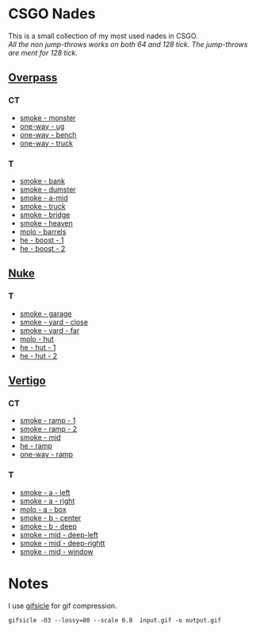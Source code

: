 # CSGO Nades

This is a small collection of my most used nades in CSGO.  
_All the non jump-throws works on both 64 and 128 tick. The jump-throws are ment for 128 tick._

## [Overpass](./overpass)

### CT

- [smoke - monster](./overpass/ct-smoke-b-monster.gif)
- [one-way - ug](./overpass/ct-1way-ug.gif)
- [one-way - bench](./overpass/ct-1way-bench.gif)
- [one-way - truck](./overpass/ct-1way-truck.gif)

### T

- [smoke - bank](./overpass/t-smoke-a-bank.gif)
- [smoke - dumster](./overpass/t-smoke-a-dumster.gif)
- [smoke - a-mid](./overpass/t-smoke-a-mid.gif)
- [smoke - truck](./overpass/t-smoke-a-truck.gif)
- [smoke - bridge](./overpass/t-smoke-b-bridge.gif)
- [smoke - heaven](./overpass/t-smoke-b-heaven.gif)
- [molo - barrels](./overpass/t-molo-b-barrels.gif)
- [he - boost - 1](./overpass/t-he-b-boost-1.gif)
- [he - boost - 2](./overpass/t-he-b-boost-2.gif)

## [Nuke](./nuke)

### T

- [smoke - garage](./nuke/t-smoke-garage.gif)
- [smoke - yard - close](./nuke/t-smoke-yard-close.gif)
- [smoke - yard - far](./nuke/t-smoke-yard-far.gif)
- [molo - hut](./nuke/t-molo-hut.gif)
- [he - hut - 1](./nuke/t-he-hut-1.gif)
- [he - hut - 2](./nuke/t-he-hut-2.gif)

## [Vertigo](./vertigo)

### CT

- [smoke - ramp - 1](./vertigo/ct-ramp-smoke-1.gif)
- [smoke - ramp - 2](./vertigo/ct-ramp-smoke-2.gif)
- [smoke - mid](./vertigo/ct-smoke-mid.gif)
- [he - ramp](./vertigo/ct-he-ramp.gif)
- [one-way - ramp](./vertigo/ct-1way-ramp.gif)

### T

- [smoke - a - left](./vertigo/t-smoke-a-left.gif)
- [smoke - a - right](./vertigo/t-smoke-a-right.gif)
- [molo - a - box](./vertigo/t-molo-a-box.gif)
- [smoke - b - center](./vertigo/t-smoke-b-center.gif)
- [smoke - b - deep](./vertigo/t-smoke-b-center.gif)
- [smoke - mid - deep-left](./vertigo/t-smoke-mid-ct.gif)
- [smoke - mid - deep-rightt](./vertigo/t-smoke-mid-right.gif)
- [smoke - mid - window](./vertigo/t-smoke-mid-window.gif)

# Notes

I use [gifsicle](https://www.lcdf.org/gifsicle/) for gif compression.

```
gifsicle -O3 --lossy=80 --scale 0.8  input.gif -o output.gif
```

